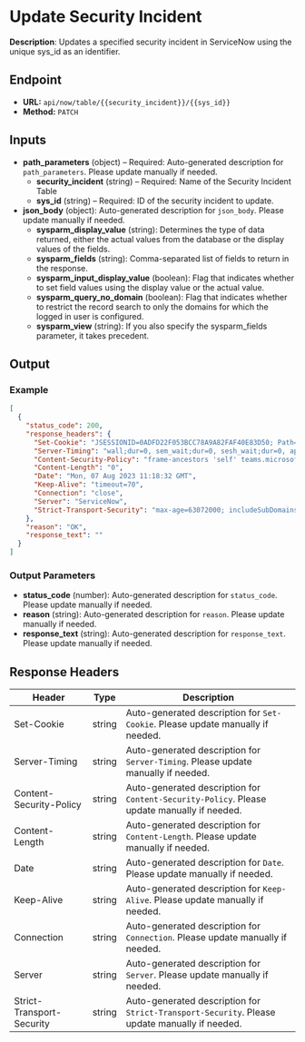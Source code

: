# Update Security Incident

**Description**: Updates a specified security incident in ServiceNow using the unique sys_id as an identifier.

## Endpoint

- **URL:** `api/now/table/{{security_incident}}/{{sys_id}}`
- **Method:** `PATCH`
## Inputs

- **path_parameters** (object) – Required: Auto-generated description for `path_parameters`. Please update manually if needed.
  - **security_incident** (string) – Required: Name of the Security Incident Table
  - **sys_id** (string) – Required: ID of the security incident to update.
- **json_body** (object): Auto-generated description for `json_body`. Please update manually if needed.
  - **sysparm_display_value** (string): Determines the type of data returned, either the actual values from the database or the display values of the fields.
  - **sysparm_fields** (string): Comma-separated list of fields to return in the response.
  - **sysparm_input_display_value** (boolean): Flag that indicates whether to set field values using the display value or the actual value.
  - **sysparm_query_no_domain** (boolean): Flag that indicates whether to restrict the record search to only the domains for which the logged in user is configured.
  - **sysparm_view** (string): If you also specify the sysparm_fields parameter, it takes precedent.
## Output

### Example

```json
[
  {
    "status_code": 200,
    "response_headers": {
      "Set-Cookie": "JSESSIONID=0ADFD22F053BCC78A9A82FAF40E83D50; Path=/; HttpOnly;Secure, BIGipServerpool_dev60827=999184138.46398.0000; path=/; Httponly; Secure",
      "Server-Timing": "wall;dur=0, sem_wait;dur=0, sesh_wait;dur=0, app_cpu;dur=0, db;dur=1, acl;dur=0, br;dur=null, ui_action;dur=0, cache_build;dur=0, scripting;dur=0",
      "Content-Security-Policy": "frame-ancestors 'self' teams.microsoft.com *.teams.microsoft.com",
      "Content-Length": "0",
      "Date": "Mon, 07 Aug 2023 11:18:32 GMT",
      "Keep-Alive": "timeout=70",
      "Connection": "close",
      "Server": "ServiceNow",
      "Strict-Transport-Security": "max-age=63072000; includeSubDomains"
    },
    "reason": "OK",
    "response_text": ""
  }
]
```
### Output Parameters

- **status_code** (number): Auto-generated description for `status_code`. Please update manually if needed.
- **reason** (string): Auto-generated description for `reason`. Please update manually if needed.
- **response_text** (string): Auto-generated description for `response_text`. Please update manually if needed.
## Response Headers

| Header | Type | Description |
|--------|------|-------------|
| Set-Cookie | string | Auto-generated description for `Set-Cookie`. Please update manually if needed. |
| Server-Timing | string | Auto-generated description for `Server-Timing`. Please update manually if needed. |
| Content-Security-Policy | string | Auto-generated description for `Content-Security-Policy`. Please update manually if needed. |
| Content-Length | string | Auto-generated description for `Content-Length`. Please update manually if needed. |
| Date | string | Auto-generated description for `Date`. Please update manually if needed. |
| Keep-Alive | string | Auto-generated description for `Keep-Alive`. Please update manually if needed. |
| Connection | string | Auto-generated description for `Connection`. Please update manually if needed. |
| Server | string | Auto-generated description for `Server`. Please update manually if needed. |
| Strict-Transport-Security | string | Auto-generated description for `Strict-Transport-Security`. Please update manually if needed. |